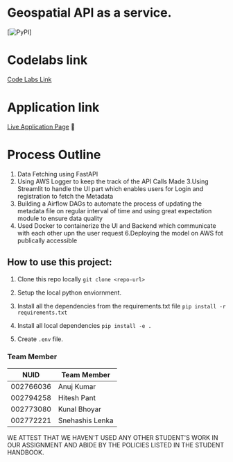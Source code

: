 

#  Geospatial  API as a service.


[![PyPI](https://codelabs-preview.appspot.com/?file_id=1nghIHlS4LUmvoRvo3yWZrO-jxsyU_Wz35ny6Q_JB0RQ#2)]



# Codelabs link

[Code Labs Link](https://codelabs-preview.appspot.com/?file_id=1y1sR16fZI4Q3GLiPGJNYOEjKz8O3YQqyQOw4OWxb4xc#2)




# Application link

[Live Application Page](https://bigdataia-spring2023-team-10-assignment-1-streamlithome-t6rxsk.streamlit.app/) :rocket:





# Process Outline

1. Data Fetching using FastAPI 
2. Using AWS Logger to keep the track of the API Calls Made
3.Using Streamlit to handle the UI part which enables users for Login and registration to fetch the Metadata
4. Building a Airflow DAGs to automate the process of updating the metadata file on regular interval of time and using great expectation module to ensure data quality
5. Used Docker to containerize the UI and Backend which communicate with each other upn the user request 
6.Deploying the model on AWS fot publically accessible





## How to use  this project:


1. Clone this repo locally `git clone <repo-url>`

2. Setup the local python enviornment.

3. Install all the dependencies from the requirements.txt file
`pip install -r requirements.txt`

4. Install all local dependencies 
`pip install -e .`

5. Create `.env` file.











### Team Member

| NUID | Team Member       |
|:-----:|---------------|
| 002766036       | Anuj Kumar |
| 002794258      |  Hitesh  Pant            |
| 002773080      |  Kunal Bhoyar              |
| 002772221      |  Snehashis Lenka              |


WE ATTEST THAT WE HAVEN'T USED ANY OTHER STUDENT'S WORK IN OUR ASSIGNMENT AND ABIDE BY THE POLICIES LISTED IN THE STUDENT HANDBOOK.
